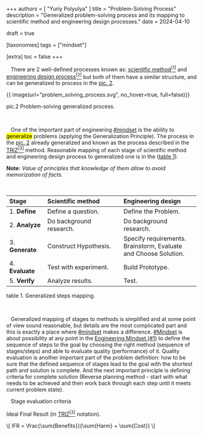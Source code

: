 +++
authors = [ "Yuriy Polyulya" ]
title = "Problem-Solving Process"
description = "Generalized problem-solving process and its mapping to scientific method and engineering design processes."
date = 2024-04-10

draft = true

[taxonomies]
tags = ["mindset"]

[extra]
toc = false
+++

&nbsp;&nbsp; There are 2 well-defined processes known as: [scientific method<sup>[1]</sup>](https://en.wikipedia.org/wiki/Scientific_method) and [engineering design process<sup>[2]</sup>](https://en.wikipedia.org/wiki/Engineering_design_process) but both of them have a similar structure, and can be generalized to process in the [pic. 2](#pic_2).

<a name="pic_2">{{ image(url="problem_solving_process.svg", no_hover=true, full=false)}}</a>
<figcaption>pic.2 Problem-solving generalized process.</figcaption>

&nbsp;

&nbsp;&nbsp; One of the important part of engineering [\#mindset](/tags/mindset/) is the ability to <mark>generalize</mark> problems (applying the Generalization Principle). The process in the [pic. 2](#pic_2) already generalized and known as the process described in the [TRIZ<sup>[3]</sup>](https://en.wikipedia.org/wiki/TRIZ) method. Reasonable mapping of each stage of scientific method and engineering design process to generalized one is in the ([table 1](#tbl_1)).

**Note:** *Value of principles that knowledge of them allow to avoid memorization of facts.*

&nbsp;

<style>
#tbl_1 + table th:first-of-type  { width: 20%; }
#tbl_1 + table th:nth-of-type(2) { width: 40%; }
#tbl_1 + table th:nth-of-type(3) { width: 40%; }
</style>
<div id="tbl_1"></div>


| Stage | Scientific method | Engineering design |
| :----------- | :---------------- | :----------------- |
| 1. **Define**   | Define a question. | Define the Problem. |
| 2. **Analyze**  | Do background research. | Do background research. |
| 3. **Generate** | Construct Hypothesis. | Specify requirements. Brainstorm, Evaluate and Choose Solution. |
| 4. **Evaluate** | Test with experiment. | Build Prototype. |
| 5. **Verify**   | Analyze results. | Test. |

<figcaption>table 1. Generalized steps mapping.</figcaption>
<a name="tbl_1"></a>

&nbsp;

&nbsp;&nbsp;  Generalized mapping of stages to methods is simplified and at some point of view sound reasonable, but details are the most complicated part and this is exactly a place where [\#mindset](/tags/mindset/) makes a difference. [\#Mindset](/tags/mindset/) is about possibility at any point in the [Engineering Mindset (#1)](/blog/2024-03-12/#pic_1) to define the sequence of steps to the goal by choosing the right method (sequence of stages/steps) and able to evaluate quality (performance) of it. Quality evaluation is another important part of the problem definition: how to be sure that the defined sequence of stages lead to the goal with the shortest path and solution is complete. And the next important principle is defining criteria for complete solution (Reverse planning method - start with what needs to be achieved and then work back through each step until it meets current problem state).


&nbsp;&nbsp; Stage evaluation criteria

Ideal Final Result (in [TRIZ<sup>[3]</sup>](https://en.wikipedia.org/wiki/TRIZ) notation).

\\[ IFR = \frac{\sum{Benefits}}{\sum{Harm} + \sum{Cost}} \\]
